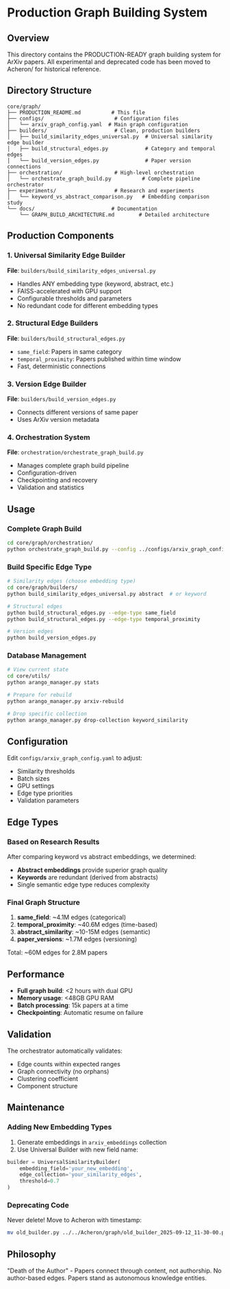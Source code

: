 # Production Graph Building System

## Overview
This directory contains the PRODUCTION-READY graph building system for ArXiv papers.
All experimental and deprecated code has been moved to Acheron/ for historical reference.

## Directory Structure

```
core/graph/
├── PRODUCTION_README.md          # This file
├── configs/                       # Configuration files
│   └── arxiv_graph_config.yaml  # Main graph configuration
├── builders/                      # Clean, production builders
│   ├── build_similarity_edges_universal.py  # Universal similarity edge builder
│   ├── build_structural_edges.py            # Category and temporal edges
│   └── build_version_edges.py               # Paper version connections
├── orchestration/                 # High-level orchestration
│   └── orchestrate_graph_build.py          # Complete pipeline orchestrator
├── experiments/                   # Research and experiments
│   └── keyword_vs_abstract_comparison.py   # Embedding comparison study
└── docs/                         # Documentation
    └── GRAPH_BUILD_ARCHITECTURE.md        # Detailed architecture

```

## Production Components

### 1. Universal Similarity Edge Builder
**File**: `builders/build_similarity_edges_universal.py`
- Handles ANY embedding type (keyword, abstract, etc.)
- FAISS-accelerated with GPU support
- Configurable thresholds and parameters
- No redundant code for different embedding types

### 2. Structural Edge Builders
**File**: `builders/build_structural_edges.py`
- `same_field`: Papers in same category
- `temporal_proximity`: Papers published within time window
- Fast, deterministic connections

### 3. Version Edge Builder  
**File**: `builders/build_version_edges.py`
- Connects different versions of same paper
- Uses ArXiv version metadata

### 4. Orchestration System
**File**: `orchestration/orchestrate_graph_build.py`
- Manages complete graph build pipeline
- Configuration-driven
- Checkpointing and recovery
- Validation and statistics

## Usage

### Complete Graph Build
```bash
cd core/graph/orchestration/
python orchestrate_graph_build.py --config ../configs/arxiv_graph_config.yaml
```

### Build Specific Edge Type
```bash
# Similarity edges (choose embedding type)
cd core/graph/builders/
python build_similarity_edges_universal.py abstract  # or keyword

# Structural edges
python build_structural_edges.py --edge-type same_field
python build_structural_edges.py --edge-type temporal_proximity

# Version edges
python build_version_edges.py
```

### Database Management
```bash
# View current state
cd core/utils/
python arango_manager.py stats

# Prepare for rebuild
python arango_manager.py arxiv-rebuild

# Drop specific collection
python arango_manager.py drop-collection keyword_similarity
```

## Configuration

Edit `configs/arxiv_graph_config.yaml` to adjust:
- Similarity thresholds
- Batch sizes
- GPU settings
- Edge type priorities
- Validation parameters

## Edge Types

### Based on Research Results

After comparing keyword vs abstract embeddings, we determined:
- **Abstract embeddings** provide superior graph quality
- **Keywords** are redundant (derived from abstracts)
- Single semantic edge type reduces complexity

### Final Graph Structure
1. **same_field**: ~4.1M edges (categorical)
2. **temporal_proximity**: ~40.6M edges (time-based)
3. **abstract_similarity**: ~10-15M edges (semantic)
4. **paper_versions**: ~1.7M edges (versioning)

Total: ~60M edges for 2.8M papers

## Performance

- **Full graph build**: <2 hours with dual GPU
- **Memory usage**: <48GB GPU RAM
- **Batch processing**: 15k papers at a time
- **Checkpointing**: Automatic resume on failure

## Validation

The orchestrator automatically validates:
- Edge counts within expected ranges
- Graph connectivity (no orphans)
- Clustering coefficient
- Component structure

## Maintenance

### Adding New Embedding Types
1. Generate embeddings in `arxiv_embeddings` collection
2. Use Universal Builder with new field name:
```python
builder = UniversalSimilarityBuilder(
    embedding_field='your_new_embedding',
    edge_collection='your_similarity_edges',
    threshold=0.7
)
```

### Deprecating Code
Never delete! Move to Acheron with timestamp:
```bash
mv old_builder.py ../../Acheron/graph/old_builder_2025-09-12_11-30-00.py
```

## Philosophy

"Death of the Author" - Papers connect through content, not authorship.
No author-based edges. Papers stand as autonomous knowledge entities.